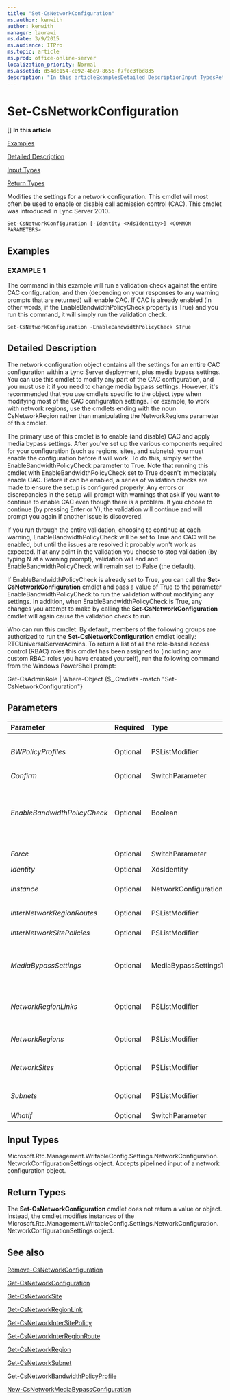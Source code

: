```yaml
---
title: "Set-CsNetworkConfiguration"
ms.author: kenwith
author: kenwith
manager: laurawi
ms.date: 3/9/2015
ms.audience: ITPro
ms.topic: article
ms.prod: office-online-server
localization_priority: Normal
ms.assetid: d54dc154-c092-4be9-8656-f7fec3fbd835
description: "In this articleExamplesDetailed DescriptionInput TypesReturn Types"
---
```


# Set-CsNetworkConfiguration
[]
 **In this article**
  
[Examples](#sectionSection0)
  
[Detailed Description](#sectionSection1)
  
[Input Types](#sectionSection2)
  
[Return Types](#sectionSection3)
  
Modifies the settings for a network configuration. This cmdlet will most often be used to enable or disable call admission control (CAC). This cmdlet was introduced in Lync Server 2010.
  
```
Set-CsNetworkConfiguration [-Identity <XdsIdentity>] <COMMON PARAMETERS>
```

## Examples
<a name="sectionSection0"> </a>

### EXAMPLE 1

The command in this example will run a validation check against the entire CAC configuration, and then (depending on your responses to any warning prompts that are returned) will enable CAC. If CAC is already enabled (in other words, if the EnableBandwidthPolicyCheck property is True) and you run this command, it will simply run the validation check.
  
```
Set-CsNetworkConfiguration -EnableBandwidthPolicyCheck $True
```

## Detailed Description
<a name="sectionSection1"> </a>

The network configuration object contains all the settings for an entire CAC configuration within a Lync Server deployment, plus media bypass settings. You can use this cmdlet to modify any part of the CAC configuration, and you must use it if you need to change media bypass settings. However, it's recommended that you use cmdlets specific to the object type when modifying most of the CAC configuration settings. For example, to work with network regions, use the cmdlets ending with the noun CsNetworkRegion rather than manipulating the NetworkRegions parameter of this cmdlet.
  
The primary use of this cmdlet is to enable (and disable) CAC and apply media bypass settings. After you've set up the various components required for your configuration (such as regions, sites, and subnets), you must enable the configuration before it will work. To do this, simply set the EnableBandwidthPolicyCheck parameter to True. Note that running this cmdlet with EnableBandwidthPolicyCheck set to True doesn't immediately enable CAC. Before it can be enabled, a series of validation checks are made to ensure the setup is configured properly. Any errors or discrepancies in the setup will prompt with warnings that ask if you want to continue to enable CAC even though there is a problem. If you choose to continue (by pressing Enter or Y), the validation will continue and will prompt you again if another issue is discovered.
  
If you run through the entire validation, choosing to continue at each warning, EnableBandwidthPolicyCheck will be set to True and CAC will be enabled, but until the issues are resolved it probably won't work as expected. If at any point in the validation you choose to stop validation (by typing N at a warning prompt), validation will end and EnableBandwidthPolicyCheck will remain set to False (the default).
  
If EnableBandwidthPolicyCheck is already set to True, you can call the **Set-CsNetworkConfiguration** cmdlet and pass a value of True to the parameter EnableBandwidthPolicyCheck to run the validation without modifying any settings. In addition, when EnableBandwidthPolicyCheck is True, any changes you attempt to make by calling the **Set-CsNetworkConfiguration** cmdlet will again cause the validation check to run. 
  
Who can run this cmdlet: By default, members of the following groups are authorized to run the **Set-CsNetworkConfiguration** cmdlet locally: RTCUniversalServerAdmins. To return a list of all the role-based access control (RBAC) roles this cmdlet has been assigned to (including any custom RBAC roles you have created yourself), run the following command from the Windows PowerShell prompt: 
  
Get-CsAdminRole | Where-Object {$_.Cmdlets -match "Set-CsNetworkConfiguration"}
  
## Parameters
<a name="sectionSection1"> </a>

|**Parameter**|**Required**|**Type**|**Description**|
|:-----|:-----|:-----|:-----|
| _BWPolicyProfiles_ <br/> |Optional  <br/> |PSListModifier  <br/> |A collection of all the bandwidth policy profiles that can be assigned to sites, inter-site policies, and network region links. Each bandwidth policy profile contains bandwidth limitations (overall limitations and session limitations) for audio and/or video connections. A full list of bandwidth policy profiles can be retrieved by calling the **Get-CsNetworkBandwidthPolicyProfile** cmdlet.  <br/> |
| _Confirm_ <br/> |Optional  <br/> |SwitchParameter  <br/> |Prompts you for confirmation before executing the command.  <br/> |
| _EnableBandwidthPolicyCheck_ <br/> |Optional  <br/> |Boolean  <br/> |Setting this parameter to True will run a validation check against the entire CAC configuration. If all validation checks pass, or if you choose to ignore all warnings, CAC will be enabled. If a validation check does not pass, you can choose to stop the validation and the value of EnableBandwidthPolicyCheck will not change. You must have region routes defined between each pair of network regions before you running the validation check.  <br/> Setting this value to False will disable CAC.  <br/> Default: False  <br/> |
| _Force_ <br/> |Optional  <br/> |SwitchParameter  <br/> |This parameter does not take a value. If you include this parameter, any changes made to the configuration, including enabling the configuration, will take place with no warnings or validation checks.  <br/> |
| _Identity_ <br/> |Optional  <br/> |XdsIdentity  <br/> |This value will always be Global.  <br/> |
| _Instance_ <br/> |Optional  <br/> |NetworkConfigurationSettings  <br/> |A reference to a network configuration object. This object must be of type Microsoft.Rtc.Management.WritableConfig.Settings.NetworkConfiguration.NetworkConfigurationSettings, which can be retrieved by calling the **Get-CsNetworkConfiguration** cmdlet.  <br/> |
| _InterNetworkRegionRoutes_ <br/> |Optional  <br/> |PSListModifier  <br/> |A collection of all the network region routes defined within the CAC configuration. You can retrieve all the members of this collection by calling the **Get-CsNetworkInterRegionRoute** cmdlet.  <br/> |
| _InterNetworkSitePolicies_ <br/> |Optional  <br/> |PSListModifier  <br/> |A collection of network inter-site policies defined within the CAC configuration. You can retrieve all the members of this collection by calling the **Get-CsNetworkInterSitePolicy** cmdlet.  <br/> |
| _MediaBypassSettings_ <br/> |Optional  <br/> |MediaBypassSettingsType  <br/> |A reference to an object that defines the global media bypass settings for the CAC configuration. Setting this value will overwrite all existing media bypass settings. You obtain this object reference by calling the **New-CsNetworkMediaBypassConfiguration** cmdlet and assigning the new configuration settings to a variable. Pass this variable to the MediaBypassSettings parameter to change the global media bypass settings.  <br/> |
| _NetworkRegionLinks_ <br/> |Optional  <br/> |PSListModifier  <br/> |A collection of network region links defined within the CAC configuration. Each network region link defines a connection that exists between two regions and any bandwidth limitations that should be applied to connections between those regions. You can retrieve all the members of this collection by calling the **Get-CsNetworkRegionLink** cmdlet.  <br/> |
| _NetworkRegions_ <br/> |Optional  <br/> |PSListModifier  <br/> |A collection of network regions (each of which represents a hub or backbone within the network) defined within the CAC configuration. You can retrieve all the members of this collection by calling the **Get-CsNetworkRegion** cmdlet.  <br/> |
| _NetworkSites_ <br/> |Optional  <br/> |PSListModifier  <br/> |A collection of network sites (each of which represents an office or location within a region) defined within the CAC configuration. You can retrieve all the members of this collection by calling the **Get-CsNetworkSite** cmdlet.  <br/> |
| _Subnets_ <br/> |Optional  <br/> |PSListModifier  <br/> |A collection of network subnets (each of which associates an endpoint with a site) defined within the CAC configuration. You can retrieve all the members of this collection by calling the **Get-CsNetworkSubnet** cmdlet.  <br/> |
| _WhatIf_ <br/> |Optional  <br/> |SwitchParameter  <br/> |Describes what would happen if you executed the command without actually executing the command.  <br/> |
   
## Input Types
<a name="sectionSection2"> </a>

Microsoft.Rtc.Management.WritableConfig.Settings.NetworkConfiguration.NetworkConfigurationSettings object. Accepts pipelined input of a network configuration object.
  
## Return Types
<a name="sectionSection3"> </a>

The **Set-CsNetworkConfiguration** cmdlet does not return a value or object. Instead, the cmdlet modifies instances of the Microsoft.Rtc.Management.WritableConfig.Settings.NetworkConfiguration.NetworkConfigurationSettings object. 
  
## See also
<a name="sectionSection3"> </a>

#### 

[Remove-CsNetworkConfiguration](remove-csnetworkconfiguration.md)
  
[Get-CsNetworkConfiguration](get-csnetworkconfiguration.md)
  
[Get-CsNetworkSite](get-csnetworksite.md)
  
[Get-CsNetworkRegionLink](get-csnetworkregionlink.md)
  
[Get-CsNetworkInterSitePolicy](get-csnetworkintersitepolicy.md)
  
[Get-CsNetworkInterRegionRoute](get-csnetworkinterregionroute.md)
  
[Get-CsNetworkRegion](get-csnetworkregion.md)
  
[Get-CsNetworkSubnet](get-csnetworksubnet.md)
  
[Get-CsNetworkBandwidthPolicyProfile](get-csnetworkbandwidthpolicyprofile.md)
  
[New-CsNetworkMediaBypassConfiguration](new-csnetworkmediabypassconfiguration.md)

